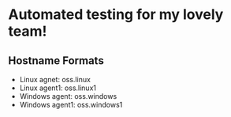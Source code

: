 # Automated testing for my lovely team!

## Hostname Formats
- Linux agnet: oss.linux
- Linux agent1: oss.linux1
- Windows agent: oss.windows
- Windows agent1: oss.windows1